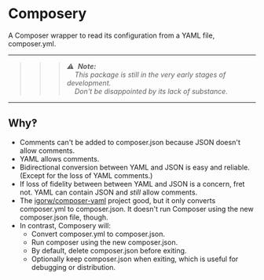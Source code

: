 # Composery
A Composer wrapper to read its configuration from a YAML file, composer.yml.

---
> > > _⚠️&nbsp;&nbsp;**Note:**  
> > > &nbsp;&nbsp;&nbsp;&nbsp;This package is still in the very early stages of development.  
> > > &nbsp;&nbsp;&nbsp;&nbsp;Don't be disappointed by its lack of substance._
---


## Why‽
* Comments can't be added to composer.json because JSON doesn't allow comments.
* YAML allows comments.
* Bidirectional conversion between YAML and JSON is easy and reliable.  (Except for the loss of YAML comments.)
* If loss of fidelity between between YAML and JSON is a concern, fret not.  YAML can contain JSON and _still_ allow comments.
* The [igorw/composer-yaml](https://github.com/igorw/composer-yaml) project good, but it only converts composer.yml to composer.json.  It doesn't run Composer using the new composer.json file, though.
* In contrast, Composery will:
  * Convert composer.yml to composer.json.
  * Run composer using the new composer.json.
  * By default, delete composer.json before exiting.
  * Optionally keep composer.json when exiting, which is useful for debugging or distribution.

